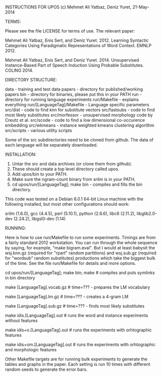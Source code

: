 INSTRUCTIONS FOR UPOS               (c) Mehmet Ali Yatbaz, Deniz Yuret, 21-May-2014

TERMS:

Please see the file LICENSE for terms of use.  The relevant paper:

Mehmet Ali Yatbaz, Enis Sert, and Deniz Yuret.  2012.  Learning
Syntactic Categories Using Paradigmatic Representations of Word
Context.  EMNLP 2012.

Mehmet Ali Yatbaz, Enis Sert, and Deniz Yuret.  2014.  Unsupervised
Instance-Based Part of Speech Induction Using Probable Substitutes.
COLING 2014.

DIRECTORY STRUCTURE:

data	- training and test data
papers	- directory for published/working papers
bin	- directory for binaries, please put this in your PATH
run	- directory for running language experiments
run/Makefile	- explains everything
run/[LanguageTag]/Makefile - Language specific parameters
src/dist	- code to find knn for substitute vectors
src/fastsubs	- code to find most likely substitutes
src/morfessor	- unsupervised morphology code by Creutz et al.
src/scode	- code to find a low dimensional co-occurence embedding
src/wkmeans	- instance weighted kmeans clustering algorithm
src/scripts	- various utility scripts

Some of the src subdirectories need to be cloned from github.  The
data of each language will be separately downloaded. 

INSTALLATION:

1. Untar the src and data archives (or clone them from github).
2. These should create a top level directory called upos.
3. Add upos/bin to your PATH.
4. Make sure the ngram-count binary from srilm is in your PATH.
5. cd upos/run/[LanguageTag]; make bin - compiles and fills the bin directory.

This code was tested on a Debian 6.0.1 64-bit Linux machine with the
following installed, but most other configurations should work:

srilm (1.6.0), gcc (4.4.5), perl (5.10.1), python (2.6.6), 
libc6 (2.11.2), libglib2.0-dev (2.24.2), libgsl0-dev (1.14)


RUNNING:

Here is how to use run/Makefile to run some experiments.  Timings are
from a fairly standard 2012 workstation.  You can run through the
whole sequence by saying, for example, "make bigram.eval".  But I
would at least babysit the wsj.knn.gz (required for "rpart" random
partitions) and wsj.sub.gz (required for "wordsub" random substitutes)
productions which take the biggest bulk of the time.  See the file
run/Makefile for details and more options.

cd upos/run/[LanguageTag]; make bin; make # compiles and puts symlinks in bin directory

make [LanguageTag].vocab.gz	# time=??? - prepares the LM vocabulary

make [LanguageTag].lm.gz		# time=??? - creates a 4-gram LM

make [LanguageTag].sub.gz		# time=??? - finds most likely substitutes

make idis.[LanguageTag].out     # runs the word and instance experiments without features

make idis+o.[LanguageTag].out   # runs the experiments with orhtographic features

make idis+om.[LanguageTag].out  # runs the experiments with orhtographic and morphologic features

Other Makefile targets are for running bulk experiments to generate
the tables and graphs in the paper.  Each setting is run 10 times with
different random seeds to generate the error bars.

